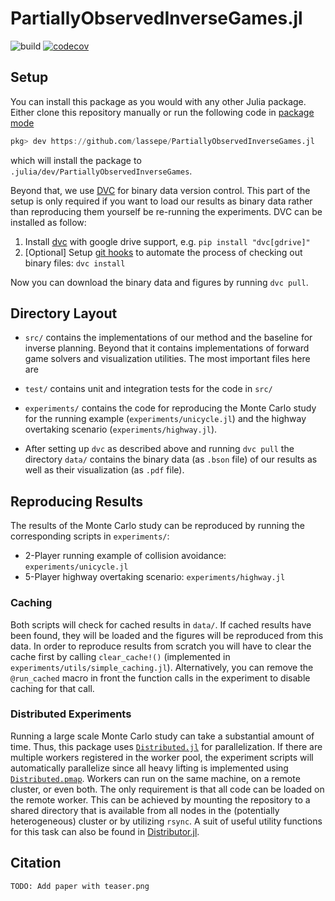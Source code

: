 # PartiallyObservedInverseGames.jl

![build](https://github.com/lassepe/PartiallyObservedInverseGames.jl/workflows/build/badge.svg)
[![codecov](https://codecov.io/gh/lassepe/PartiallyObservedInverseGames.jl/branch/master/graph/badge.svg?token=FZoqGLI2gF)](https://codecov.io/gh/lassepe/PartiallyObservedInverseGames.jl)

## Setup

You can install this package as you would with any other Julia package. Either
clone this repository manually or run the following code in [package
mode](https://docs.julialang.org/en/v1/stdlib/Pkg/)
```julia
pkg> dev https://github.com/lassepe/PartiallyObservedInverseGames.jl
```
which will install the package to `.julia/dev/PartiallyObservedInverseGames`.

Beyond that, we use [DVC](https://dvc.org) for binary data version control.
This part of the setup is only required if you want to load our results as
binary data rather than reproducing them yourself be re-running the
experiments. DVC can be installed as follow:

1. Install [dvc](https://dvc.org/doc/install) with google drive support, e.g.
   `pip install "dvc[gdrive]"`
2. [Optional] Setup [git
   hooks](https://dvc.org/doc/command-reference/install#installed-git-hooks) to
   automate the process of checking out binary files: `dvc install`

Now you can download the binary data and figures by running `dvc pull`.

## Directory Layout

- `src/` contains the implementations of our method and the baseline for
  inverse planning. Beyond that it contains implementations of forward game
  solvers and visualization utilities. The most important files here are

- `test/` contains unit and integration tests for the code in `src/`

- `experiments/` contains the code for reproducing the Monte Carlo study for
  the running example (`experiments/unicycle.jl`) and the highway overtaking
  scenario (`experiments/highway.jl`).

- After setting up `dvc` as described above and running `dvc pull` the
  directory `data/` contains the binary data (as `.bson` file) of our results
  as well as their visualization (as `.pdf` file).

## Reproducing Results

The results of the Monte Carlo study can be reproduced by running the
corresponding scripts in `experiments/`:

- 2-Player running example of collision avoidance: `experiments/unicycle.jl`
- 5-Player highway overtaking scenario: `experiments/highway.jl`

### Caching

Both scripts will check for cached results in `data/`. If cached results have
been found, they will be loaded and the figures will be reproduced from this
data. In order to reproduce results from scratch you will have to clear the
cache first by calling `clear_cache!()` (implemented in
`experiments/utils/simple_caching.jl`). Alternatively, you can remove the
`@run_cached`  macro in front the function calls in the experiment to disable
caching for that call.

### Distributed Experiments

Running a large scale Monte Carlo study can take a substantial amount of time.
Thus, this package uses
[`Distributed.jl`](https://docs.julialang.org/en/v1/stdlib/Distributed/) for
parallelization. If there are multiple workers registered in the worker pool,
the experiment scripts will automatically parallelize since all
heavy lifting is implemented using
[`Distributed.pmap`](https://docs.julialang.org/en/v1/stdlib/Distributed/#Distributed.pmap).
Workers can run on the same machine, on a remote cluster, or even both. The
only requirement is that all code can be loaded on the remote worker. This can
be achieved by mounting the repository to a shared directory that is available
from all nodes in the (potentially heterogeneous) cluster or by utilizing
`rsync`. A suit of useful utility functions for this task can also be found in
[Distributor.jl](https://github.com/lassepe/Distributor.jl).

## Citation

`TODO: Add paper with teaser.png`
